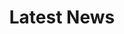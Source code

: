 ---
title: Latest News
news:
  - title: Lorem Ipsum Dolor 1
    author: Lorem
    description: It is a long established fact that a reader will be distracted by the readable content of a page when looking at its layout.
    link: https://www.lipsum.com/
    type: News
    topics: Announcement, News
  # - title: Lorem Ipsum Dolor 2
  #   author: Lorem
  #   description: It is a long established fact that a reader will be distracted by the readable content of a page when looking at its layout.
  #   link: https://www.lipsum.com/
  #   type: News
  #   topics: Announcement, News
  # - title: Lorem Ipsum Dolor 3
  #   author: Lorem
  #   description: It is a long established fact that a reader will be distracted by the readable content of a page when looking at its layout.
  #   link: https://www.lipsum.com/
  #   type: News
  #   topics: Announcement, News
---